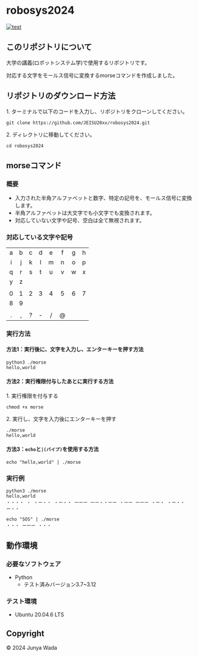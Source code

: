 # robosys2024
[![test](https://github.com/JEISU20xx/robosys2024/actions/workflows/test.yml/badge.svg)](https://github.com/JEISU20xx/robosys2024/actions/workflows/test.yml)

## このリポジトリについて
大学の講義(ロボットシステム学)で使用するリポジトリです。

対応する文字をモールス信号に変換するmorseコマンドを作成しました。

## リポジトリのダウンロード方法

1\. ターミナルで以下のコードを入力し、リポジトリをクローンしてください。
```
git clone https://github.com/JEISU20xx/robosys2024.git
```
2\. ディレクトリに移動してください。
```
cd robosys2024
```

## morseコマンド
### 概要
 - 入力された半角アルファベットと数字、特定の記号を、モールス信号に変換します。
 - 半角アルファベットは大文字でも小文字でも変換されます。
 - 対応していない文字や記号、空白は全て無視されます。

### 対応している文字や記号
|     |     |     |     |     |     |     |     |
|:---:|:---:|:---:|:---:|:---:|:---:|:---:|:---:|
|a    |b    |c    |d    |e    |f    |g    |h    |
|i    |j    |k    |l    |m    |n    |o    |p    |
|q    |r    |s    |t    |u    |v    |w    |x    |
|y    |z    |     |     |     |     |     |     |
|     |     |     |     |     |     |     |     |
|0    |1    |2    |3    |4    |5    |6    |7    |
|8    |9    |     |     |     |     |     |     |
|     |     |     |     |     |     |     |     |
|.    |,    |?    |-    |/    |@    |     |     |

### 実行方法
#### 方法1：実行後に、文字を入力し、エンターキーを押す方法
```
python3 ./morse
hello,world
```
#### 方法2：実行権限付与したあとに実行する方法
1\. 実行権限を付与する
```
chmod +x morse
```
2\. 実行し、文字を入力後にエンターキーを押す
```
./morse
hello,world
```
#### 方法3：`echo`と`|(パイプ)`を使用する方法
```
echo "hello,world" | ./morse
```
### 実行例
```
python3 ./morse
hello,world
・・・・ ・ ・ー・・ ・ー・・ ーーー ーー・・ーー ・ーー ーーー ・ー・ ・ー・・ ー・・
```
```
echo "SOS" | ./morse
・・・ ーーー ・・・ 
```

## 動作環境
### 必要なソフトウェア
- Python
    - テスト済みバージョン3.7~3.12

### テスト環境
- Ubuntu 20.04.6 LTS

## Copyright
© 2024 Junya Wada
